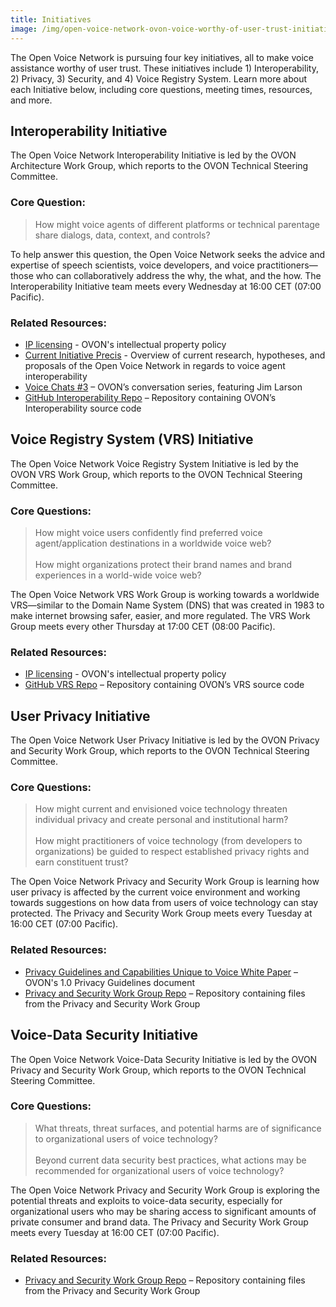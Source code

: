 ```yaml
---
title: Initiatives
image: /img/open-voice-network-ovon-voice-worthy-of-user-trust-initiatives.jpg
---
```

The Open Voice Network is pursuing four key initiatives, all to make voice assistance worthy of user trust. These initiatives include 1) Interoperability, 2) Privacy, 3) Security, and 4) Voice Registry System. Learn more about each Initiative below, including core questions, meeting times, resources, and more.

## Interoperability Initiative

The Open Voice Network Interoperability Initiative is led by the OVON Architecture Work Group, which reports to the OVON Technical Steering Committee. 

### Core Question:

> How might voice agents of different platforms or technical parentage share dialogs, data, context, and controls?

To help answer this question, the Open Voice Network seeks the advice and expertise of speech scientists, voice developers, and voice practitioners—those who can collaboratively address the why, the what, and the how. The Interoperability Initiative team meets every Wednesday at 16:00 CET (07:00 Pacific).

### Related Resources:

<ul>
  <li><a href="https://github.com/open-voice-network/Architecture-Interoperability-CSL" target="_blank">IP licensing</a> - OVON's intellectual property policy</li>
  <li><a href="https://drive.google.com/file/d/1fCrlaFlJrr0GmAL6TKhwXgKqgC1czN2H/view?usp=sharing" target="_blank">Current Initiative Precis</a> - Overview of current research, hypotheses, and proposals of the Open Voice Network in regards to voice agent interoperability</li>
  <li><a href="https://www.youtube.com/watch?v=bD4Dok8FRbE" target="_blank">Voice Chats #3</a> – OVON’s conversation series, featuring Jim Larson</li>
  <li><a href="https://github.com/open-voice-network/docs/tree/main/folderAWG" target="_blank">GitHub Interoperability Repo</a> – Repository containing OVON’s Interoperability source code</li>
</ul> 

## Voice Registry System (VRS) Initiative

The Open Voice Network Voice Registry System Initiative is led by the OVON VRS Work Group, which reports to the OVON Technical Steering Committee.

### Core Questions:

> How might voice users confidently find preferred voice agent/application destinations in a worldwide voice web? 
> <br></br>
> How might organizations protect their brand names and brand experiences in a world-wide voice web? 

The Open Voice Network VRS Work Group is working towards a worldwide VRS—similar to the Domain Name System (DNS) that was created in 1983 to make internet browsing safer, easier, and more regulated. The VRS Work Group meets every other Thursday at 17:00 CET (08:00 Pacific).

### Related Resources:

<ul>
<li><a href="https://github.com/open-voice-network/VRS-CS-License-" target="_blank">IP licensing</a> - OVON's intellectual property policy</li>
<li><a href="https://github.com/open-voice-network/vrs" target="_blank">GitHub VRS Repo</a> – Repository containing OVON’s VRS source code</li>
</ul>

## User Privacy Initiative

The Open Voice Network User Privacy Initiative is led by the OVON Privacy and Security Work Group, which reports to the OVON Technical Steering Committee.

### Core Questions:

> How might current and envisioned voice technology threaten individual privacy and create personal and institutional harm?
> <br></br>
> How might practitioners of voice technology (from developers to organizations) be guided to respect established privacy rights and earn constituent trust?

The Open Voice Network Privacy and Security Work Group is learning how user privacy is affected by the current voice environment and working towards suggestions on how data from users of voice technology can stay protected. The Privacy and Security Work Group meets every Tuesday at 16:00 CET (07:00 Pacific).

### Related Resources:

<ul>
<li><a href="https://drive.google.com/file/d/1eiixAqmOTPk5I84j_MQwPHxJb6XwS00p/view" target="_blank">Privacy Guidelines and Capabilities Unique to Voice White Paper</a> – OVON's 1.0 Privacy Guidelines document</li>
<li><a href="https://drive.google.com/drive/folders/1mYaFWCLyvpzaPEV7UbYxXGUjiUsQ4uL3" target="_blank">Privacy and Security Work Group Repo</a> – Repository containing files from the Privacy and Security Work Group </li>
</ul> 

## Voice-Data Security Initiative

The Open Voice Network Voice-Data Security Initiative is led by the OVON Privacy and Security Work Group, which reports to the OVON Technical Steering Committee. 

### Core Questions:

> What threats, threat surfaces, and potential harms are of significance to organizational users of voice technology?
> <br></br>
> Beyond current data security best practices, what actions may be recommended for organizational users of voice technology?

The Open Voice Network Privacy and Security Work Group is exploring the potential threats and exploits to voice-data security, especially for organizational users who may be sharing access to significant amounts of private consumer  and brand data. The Privacy and Security Work Group meets every Tuesday at 16:00 CET (07:00 Pacific). 

### Related Resources:

<ul>
<li><a href="https://drive.google.com/drive/folders/1mYaFWCLyvpzaPEV7UbYxXGUjiUsQ4uL3" target="_blank">Privacy and Security Work Group Repo</a> – Repository containing files from the Privacy and Security Work Group</li>
</ul>
